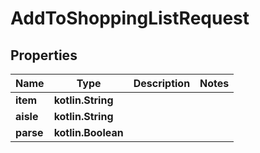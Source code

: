
# AddToShoppingListRequest

## Properties
Name | Type | Description | Notes
------------ | ------------- | ------------- | -------------
**item** | **kotlin.String** |  | 
**aisle** | **kotlin.String** |  | 
**parse** | **kotlin.Boolean** |  | 



